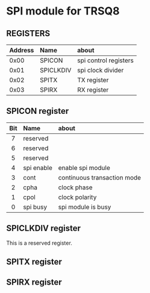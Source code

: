 # SPI module for TRSQ8 

## REGISTERS
|Address|Name     |about                |
|:------|:--------|:--------------------|
|0x00   |SPICON   |spi control registers|
|0x01   |SPICLKDIV|spi clock divider    |
|0x02   |SPITX    |TX register          |
|0x03   |SPIRX    |RX register          |

## SPICON register
|Bit|Name      |about                      |
|:-:|:---------|:--------------------------|
|7  |reserved  |                           |
|6  |reserved  |                           |
|5  |reserved  |                           |
|4  |spi enable|enable spi module          |
|3  |cont      |continuous transaction mode|
|2  |cpha      |clock phase                |
|1  |cpol      |clock polarity             |
|0  |spi busy  |spi module is busy         |

## SPICLKDIV register
This is a reserved register.

## SPITX register

## SPIRX register
